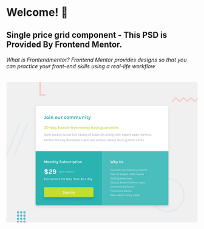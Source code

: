 # Welcome! 👋

## Single price grid component - This PSD is Provided By Frontend Mentor.

###### What is Frontendmentor? Frontend Mentor provides designs so that you can practice your front-end skills using a real-life workflow

![Design preview for the Single price grid component coding challenge](./design/desktop-preview.jpg)


